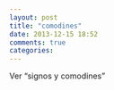 ```yaml
---
layout: post
title: "comodines"
date: 2013-12-15 18:52
comments: true
categories: 
---
```

Ver “signos y comodines”

